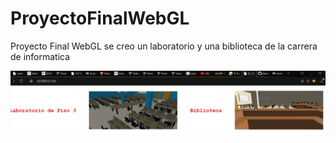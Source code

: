 # ProyectoFinalWebGL
Proyecto Final WebGL se creo un laboratorio y una biblioteca de la carrera de informatica

![alt text](https://github.com/AlexanderTemp/ProyectoFinalWebGL/blob/master/muestra.jpg?raw=true)
